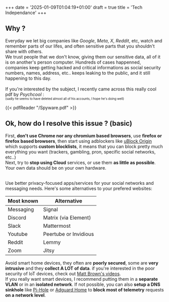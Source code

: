+++
date = '2025-01-09T01:04:19+01:00'
draft = true
title = 'Tech Independance'
+++

## Why ?
Everyday we let big companies like *Google*, *Meta*, *X*, *Reddit*, etc, watch and remember parts of our lifes, and often sensitive parts that you shouldn't share with others.<br>
We trust people that we don't know, giving them our sensitive data, all of it is on another's person computer. Hundreds of cases happenned, companies keep getting hacked and critical informations as social security numbers, names, address, etc.. keeps leaking to the public, and it still happening to this day.<br><br>
If you're interested by the subject, I recently came across this really cool pdf by *Psychcool* :
<br><sub><sup>(sadly he seems to have deleted almost all of his accounts, I hope he's doing well)</sub></sup>

{{< pdfReader "/Spyware.pdf" >}}

## Ok, how do I resolve this issue ? (basic)

First, **don't use Chrome nor any chromium based browsers**, use **firefox or firefox based browsers**, then start using adblockers like [uBlock Origin](https://github.com/gorhill/uBlock#ublock-origin) which supports **custom blocklists**, it means that you can block pretty much everything you want (trackers, gambling, pron, specific social networks, etc..)<br>
Next, try to **stop using Cloud** services, or use them **as little as possible**. Your own data should be on your own hardware.

<br>Use better privacy-focused apps/services for your social networks and messaging needs.
Here's some alternatives to your prefered websites:

| Most known | Alternative      |
| --------  | ----------------- |
| Messaging | Signal            |
| Discord   | Matrix (via Element)  |
| Slack     | Mattermost        |
| Youtube   | Peertube or Invidious |
| Reddit    | Lemmy             |
| Zoom      | Jitsy             |

Avoid smart home devices, they often are **poorly secured**, some are **very intrusive** and they **collect A LOT of data**. if you're interested in the poor security of IoT devices, check out [Matt Brown's videos](https://www.youtube.com/@mattbrwn).<br>
If you really want smart devices, I recommend putting them in a **separate VLAN** or in an **isolated network**. If not possible, you can also **setup a DNS sinkhole** like [Pi-Hole](https://pi-hole.net/) or [Adguard Home](https://adguard.com/adguard-home/overview.html) to **block most of telemetry** requests **on a network level**.
